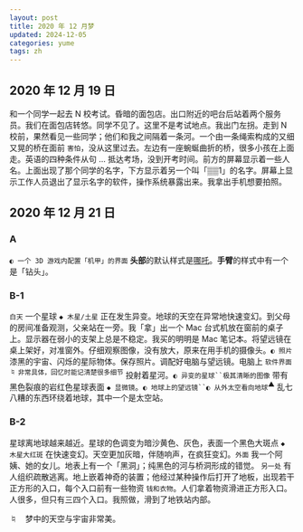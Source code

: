```yaml
---
layout: post
title: 2020 年 12 月梦
updated: 2024-12-05
categories: yume
tags: zh
---
```

## 2020 年 12 月 19 日

和一个同学一起去 N 校考试。昏暗的面包店。出口附近的吧台后站着两个服务员。我们在面包店转悠。同学不见了。<du>这里不是考试地点。</du>我出门左拐。走到 N 校前，<du>果然</du>看见一些同学；他们和我之间隔着一条河。一个由一条绳索构成的又细又晃的桥在面前 `害怕`，没从这里过去。左边有一座蜿蜒曲折的桥，很多小孩在上面走。<du>英语的四种条件从句 ...</du> 抵达考场，没到开考时间。前方的屏幕显示着一些人名。上面出现了那个同学的名字，下方显示着另一个叫「▒▒1」的名字。屏幕上显示工作人员退出了显示名字的软件，操作系统暴露出来。我拿出手机想要拍照。

## 2020 年 12 月 21 日

### A

`◐ 一个 3D 游戏内配置「机甲」的界面` **头部**的默认样式是[哪吒](https://zh.wikipedia.org/zh-cn/%E5%93%AA%E5%90%92)。**手臂**的样式中有一个是「钻头」。

### B-1

`白天` 一个星球 `◆ 木星/土星` 正在发生异变。地球的天空在异常地快速变幻。到父母的房间准备观测，父亲站在一旁。我「拿」出一个 Mac 台式机放在窗前的桌子上。显示器在弱小的支架上总是不稳定。<du>我买的明明是 Mac 笔记本。</du>将望远镜在桌上架好，对准窗外。仔细观察图像，没有放大，<du>原来</du>在用手机的摄像头。`◐ 照片` 漆黑的宇宙、闪烁的星际物体。保存照片。调配好电脑与望远镜。电脑上 `软件界面`<sup>♮ 非常具体，回忆时能记清楚很多细节</sup> 投射着星河。`◐ 异变的星球``极其清晰的图像` 带有黑色裂痕的岩红色星球表面 `◆ 显微镜`。`◐ 地球上的望远镜``◐ 从外太空看向地球`<sup>▲</sup> 乱七八糟的东西环绕着地球，其中一个是太空站。

### B-2

星球离地球越来越近。星球的色调变为暗沙黄色、灰色，表面一个黑色大斑点 `◆ 木星大红斑` 在快速变幻。天空更加灰暗，伴随响声，在疯狂变幻。`外面` 我一个阿姨、她的女儿。地表上有一个「黑洞」；<du>纯黑色的河与桥洞形成的错觉。</du> `另一处` 有人组织疏散逃离。地上嵌着神奇的装置；他经过某种操作后打开了地板，出现若干正方形的入口，每个入口前有一些物资 `钱和衣物`。人们拿着物资滑进正方形入口。人很多，<du>但</du>只有三四个入口。我照做，滑到了地铁站内部。

♮&emsp;梦中的天空与宇宙非常美。
